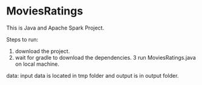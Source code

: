 # MoviesRatings
This is Java and Apache Spark Project.

Steps to run:
1. download the project.
2. wait for gradle to download the dependencies.
3 run MoviesRatings.java on local machine.


data:
input data is located in tmp folder and output is in output folder.

